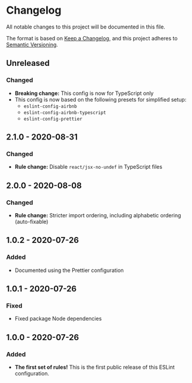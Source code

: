 # Changelog

All notable changes to this project will be documented in this file.

The format is based on [Keep a Changelog](https://keepachangelog.com/en/1.0.0/),
and this project adheres to [Semantic Versioning](https://semver.org/spec/v2.0.0.html).

## Unreleased

### Changed

- **Breaking change:** This config is now for TypeScript only
- This config is now based on the following presets for simplified setup:
  - `eslint-config-airbnb`
  - `eslint-config-airbnb-typescript`
  - `eslint-config-prettier`

## 2.1.0 - 2020-08-31

### Changed

- **Rule change:** Disable `react/jsx-no-undef` in TypeScript files

## 2.0.0 - 2020-08-08

### Changed

- **Rule change:** Stricter import ordering, including alphabetic ordering (auto-fixable)

## 1.0.2 - 2020-07-26

### Added

- Documented using the Prettier configuration

## 1.0.1 - 2020-07-26

### Fixed

- Fixed package Node dependencies

## 1.0.0 - 2020-07-26

### Added

- **The first set of rules!** This is the first public release of this ESLint configuration.
